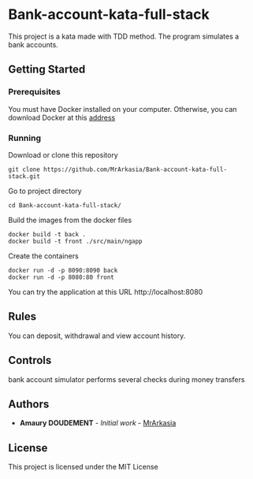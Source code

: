 # Bank-account-kata-full-stack

This project is a kata made with TDD method. The program simulates a bank accounts.

## Getting Started

### Prerequisites

You must have Docker installed on your computer. Otherwise, you can download Docker at this [address](https://www.docker.com)

### Running

Download or clone this repository
```
git clone https://github.com/MrArkasia/Bank-account-kata-full-stack.git
```
Go to project directory
```
cd Bank-account-kata-full-stack/
```
Build the images from the docker files
```
docker build -t back .
docker build -t front ./src/main/ngapp
```
Create the containers
```
docker run -d -p 8090:8090 back
docker run -d -p 8080:80 front
```
You can try the application at this URL http://localhost:8080

## Rules

You can deposit, withdrawal and view account history.

## Controls

 bank account simulator performs several checks during money transfers

## Authors

* **Amaury DOUDEMENT** - *Initial work* - [MrArkasia](https://github.com/MrArkasia)

## License

This project is licensed under the MIT License
